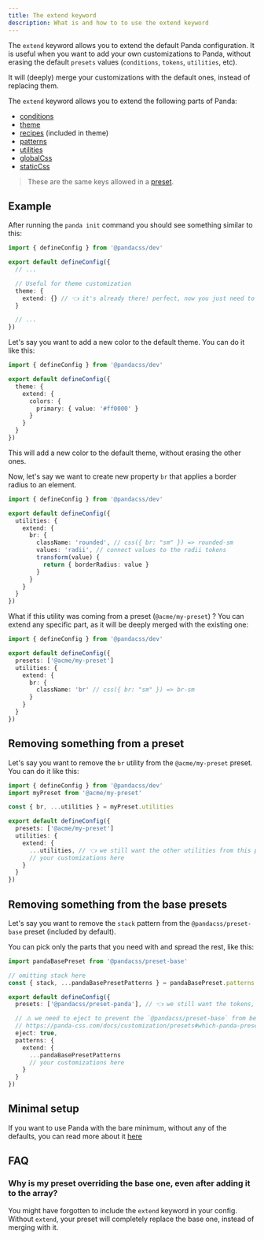 ```yaml
---
title: The extend keyword
description: What is and how to to use the extend keyword
---
```


The `extend` keyword allows you to extend the default Panda configuration. It is useful when you want to add your own customizations to Panda, without erasing the default `presets` values (`conditions`, `tokens`, `utilities`, etc).

It will (deeply) merge your customizations with the default ones, instead of replacing them.

The `extend` keyword allows you to extend the following parts of Panda:

- [conditions](/docs/customization/conditions)
- [theme](/docs/customization/theme)
- [recipes](/docs/concepts/recipes) (included in theme)
- [patterns](/docs/customization/patterns)
- [utilities](/docs/customization/utilities)
- [globalCss](/docs/concepts/writing-styles#global-styles)
- [staticCss](/docs/guides/static)

> These are the same keys allowed in a [preset](/docs/customization/presets).

## Example

After running the `panda init` command you should see something similar to this:

```ts
import { defineConfig } from '@pandacss/dev'

export default defineConfig({
  // ...

  // Useful for theme customization
  theme: {
    extend: {} // 👈 it's already there! perfect, now you just need to add your customizations in this object
  }

  // ...
})
```

Let's say you want to add a new color to the default theme. You can do it like this:

```ts
import { defineConfig } from '@pandacss/dev'

export default defineConfig({
  theme: {
    extend: {
      colors: {
        primary: { value: '#ff0000' }
      }
    }
  }
})
```

This will add a new color to the default theme, without erasing the other ones.

Now, let's say we want to create new property `br` that applies a border radius to an element.

```ts
import { defineConfig } from '@pandacss/dev'

export default defineConfig({
  utilities: {
    extend: {
      br: {
        className: 'rounded', // css({ br: "sm" }) => rounded-sm
        values: 'radii', // connect values to the radii tokens
        transform(value) {
          return { borderRadius: value }
        }
      }
    }
  }
})
```

What if this utility was coming from a preset (`@acme/my-preset`) ? You can extend any specific part, as it will be deeply merged with the existing one:

```ts
import { defineConfig } from '@pandacss/dev'

export default defineConfig({
  presets: ['@acme/my-preset']
  utilities: {
    extend: {
      br: {
        className: 'br' // css({ br: "sm" }) => br-sm
      }
    }
  }
})
```

## Removing something from a preset

Let's say you want to remove the `br` utility from the `@acme/my-preset` preset. You can do it like this:

```ts
import { defineConfig } from '@pandacss/dev'
import myPreset from '@acme/my-preset'

const { br, ...utilities } = myPreset.utilities

export default defineConfig({
  presets: ['@acme/my-preset']
  utilities: {
    extend: {
      ...utilities, // 👈 we still want the other utilities from this preset
      // your customizations here
    }
  }
})
```

## Removing something from the base presets

Let's say you want to remove the `stack` pattern from the `@pandacss/preset-base` preset (included by default).

You can pick only the parts that you need with and spread the rest, like this:

```ts
import pandaBasePreset from '@pandacss/preset-base'

// omitting stack here
const { stack, ...pandaBasePresetPatterns } = pandaBasePreset.patterns

export default defineConfig({
  presets: ['@pandacss/preset-panda'], // 👈 we still want the tokens, breakpoints and textStyles from this preset

  // ⚠️ we need to eject to prevent the `@pandacss/preset-base` from being resolved
  // https://panda-css.com/docs/customization/presets#which-panda-presets-will-be-included-
  eject: true,
  patterns: {
    extend: {
      ...pandaBasePresetPatterns
      // your customizations here
    }
  }
})
```

## Minimal setup

If you want to use Panda with the bare minimum, without any of the defaults, you can read more about it [here](/docs/guide/minimal-setup)

## FAQ

### Why is my preset overriding the base one, even after adding it to the array?

You might have forgotten to include the `extend` keyword in your config. Without `extend`, your preset will completely replace the base one, instead of merging with it.
